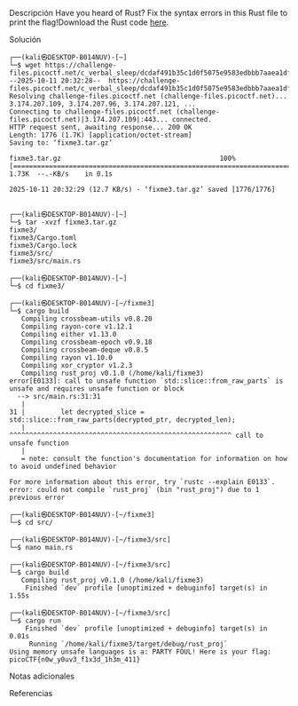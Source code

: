 Descripción
	Have you heard of Rust? Fix the syntax errors in this Rust file to print the flag!Download the Rust code [here](https://challenge-files.picoctf.net/c_verbal_sleep/dcdaf491b35c1d0f5075e9583edbbb7aaea1dffb6ad32bc000e4d87b5200ff7b/fixme3.tar.gz).
	
Solución
	
	┌──(kali㉿DESKTOP-B014NUV)-[~]
	└─$ wget https://challenge-files.picoctf.net/c_verbal_sleep/dcdaf491b35c1d0f5075e9583edbbb7aaea1dffb6ad32bc000e4d87b5200ff7b/fixme3.tar.gz
	--2025-10-11 20:32:28--  https://challenge-files.picoctf.net/c_verbal_sleep/dcdaf491b35c1d0f5075e9583edbbb7aaea1dffb6ad32bc000e4d87b5200ff7b/fixme3.tar.gz
	Resolving challenge-files.picoctf.net (challenge-files.picoctf.net)... 3.174.207.109, 3.174.207.96, 3.174.207.121, ...
	Connecting to challenge-files.picoctf.net (challenge-files.picoctf.net)|3.174.207.109|:443... connected.
	HTTP request sent, awaiting response... 200 OK
	Length: 1776 (1.7K) [application/octet-stream]
	Saving to: ‘fixme3.tar.gz’
	
	fixme3.tar.gz                                        100%[===================================================================================================================>]   1.73K  --.-KB/s    in 0.1s
	
	2025-10-11 20:32:29 (12.7 KB/s) - ‘fixme3.tar.gz’ saved [1776/1776]
	
	
	┌──(kali㉿DESKTOP-B014NUV)-[~]
	└─$ tar -xvzf fixme3.tar.gz
	fixme3/
	fixme3/Cargo.toml
	fixme3/Cargo.lock
	fixme3/src/
	fixme3/src/main.rs
	
	┌──(kali㉿DESKTOP-B014NUV)-[~]
	└─$ cd fixme3/
	
	┌──(kali㉿DESKTOP-B014NUV)-[~/fixme3]
	└─$ cargo build
	   Compiling crossbeam-utils v0.8.20
	   Compiling rayon-core v1.12.1
	   Compiling either v1.13.0
	   Compiling crossbeam-epoch v0.9.18
	   Compiling crossbeam-deque v0.8.5
	   Compiling rayon v1.10.0
	   Compiling xor_cryptor v1.2.3
	   Compiling rust_proj v0.1.0 (/home/kali/fixme3)
	error[E0133]: call to unsafe function `std::slice::from_raw_parts` is unsafe and requires unsafe function or block
	  --> src/main.rs:31:31
	   |
	31 |         let decrypted_slice = std::slice::from_raw_parts(decrypted_ptr, decrypted_len);
	   |                               ^^^^^^^^^^^^^^^^^^^^^^^^^^^^^^^^^^^^^^^^^^^^^^^^^^^^^^^^ call to unsafe function
	   |
	   = note: consult the function's documentation for information on how to avoid undefined behavior
	
	For more information about this error, try `rustc --explain E0133`.
	error: could not compile `rust_proj` (bin "rust_proj") due to 1 previous error
	
	┌──(kali㉿DESKTOP-B014NUV)-[~/fixme3]
	└─$ cd src/
	
	┌──(kali㉿DESKTOP-B014NUV)-[~/fixme3/src]
	└─$ nano main.rs
	
	┌──(kali㉿DESKTOP-B014NUV)-[~/fixme3/src]
	└─$ cargo build
	   Compiling rust_proj v0.1.0 (/home/kali/fixme3)
	    Finished `dev` profile [unoptimized + debuginfo] target(s) in 1.55s
	
	┌──(kali㉿DESKTOP-B014NUV)-[~/fixme3/src]
	└─$ cargo run
	    Finished `dev` profile [unoptimized + debuginfo] target(s) in 0.01s
	     Running `/home/kali/fixme3/target/debug/rust_proj`
	Using memory unsafe languages is a: PARTY FOUL! Here is your flag: picoCTF{n0w_y0uv3_f1x3d_1h3m_411}
	
Notas adicionales
	
	
Referencias
	
	